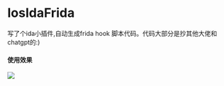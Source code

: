 # IosIdaFrida
写了个ida小插件,自动生成frida hook 脚本代码。代码大部分是抄其他大佬和chatgpt的:)

#### 使用效果
![](https://pic.imgdb.cn/item/6512a992c458853aefe7ab58.gif)

